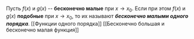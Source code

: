 Пусть $f(x)$ и $g(x)$ -- __бесконечно малые__ при $x\to x_{0}$.
Если при этом $f(x)$ и $g(x)$ __подобные__ при $x\to x_{0}$, то их называют ___бесконечно малыми одного порядка___.
[[Функции одного порядка]]
[[Бесконечно большая и бесконечно малая функция]]

